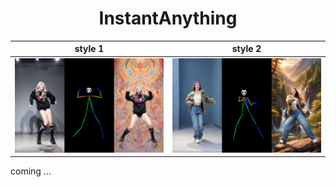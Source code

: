 <div align="center">
<h1>InstantAnything</h1>
</div>


style 1 | style 2
:-------------------------:|:-------------------------:
<img src="./data/demo_1.jpg" width = "420" /> | <img src="./data/demo_2.jpg" width = "420" /> 


coming ...
